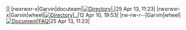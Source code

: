 ||
|rwxrwxr-x|Garvin|docuteam|[![Directory](/tpl/default/img/dir.gif)](/96.html)|[.](/96.html)|25 Apr 13, 11:23|
|rwxrwxr-x|Garvin|wheel|[![Directory](/tpl/default/img/dir.gif)](/79.html)|[..](/79.html)|12 Apr 10, 19:53|
|rw-rw-r--|Garvin|wheel|[![Document](/tpl/default/img/doc.gif)](/285.html)|[FAQ](/285.html)|25 Apr 13, 11:23|

